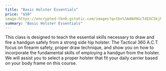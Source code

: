 ```yaml
---
title: "Basic Holster Essentials"
price: "$50"
image:https://encrypted-tbn0.gstatic.com/images?q=tbn%3AANd9GcTdEXC5kjN98p7Icw9oNOUbnXA4a0deMvyM7w&usqp=CAU
summary: "Basic Holster Essentials"
---
```

This class is designed to teach the essential skills necessary to draw and fire a handgun safely from a strong side hip holster.  The Tactical 360 A.C.T focus on firearm safety, proper draw technique, and show you on how to incorporate the fundamental skills of employing a handgun from the holster. We will assist you to select a proper holster that fit your daily carrier based on your body frame on this course.
<!--stackedit_data:
eyJoaXN0b3J5IjpbMzI2MDU2NDUxLDI2MTk3MTY4OF19
-->